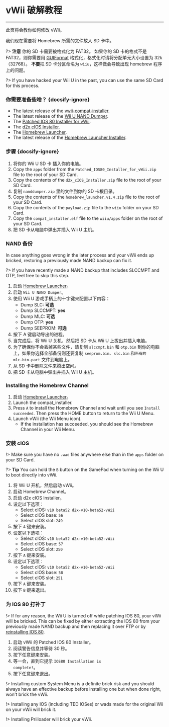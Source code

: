 # vWii 破解教程
---
此页将会教你如何修改 vWii。

我们现在需要将 Homebrew 所需的文件放入 SD 卡中。

?> **注意** 你的 SD 卡需要被格式化为 FAT32。 如果你的 SD 卡的格式不是 FAT32，则你需要用 [GUIFormat](http://ridgecrop.co.uk/index.htm?guiformat.htm) 格式化，格式化时请将分配单元大小设置为 32k（32768）。 **不要**把 SD 卡分区命名为 `wiiu`，这样做会导致出现 homebrew 程序上的问题。

?> If you have hacked your Wii U in the past, you can use the same SD Card for this process.



### 你需要准备些啥？ {docsify-ignore}

- The latest release of the [vwii-compat-installer](https://github.com/TheLordScruffy/vwii-compat-installer/releases).
- The latest release of the [Wii U NAND Dumper](https://wiiubru.com/appstore/zips/nanddumper.zip).
- The <a href="docs/files/Patched_IOS80_Installer_for_vWii.zip" download>Patched IOS 80 Installer for vWii</a>.
- The <a href ="docs/files/d2x_cIOS_Installer.zip" download>d2x cIOS Installer</a>.
- The [Homebrew Launcher](https://github.com/dimok789/homebrew_launcher/releases/download/1.4/homebrew_launcher.v1.4.zip).
- The latest release of the [Homebrew Launcher Installer](https://github.com/wiiu-env/homebrew_launcher_installer/releases/download/v1.4/payload.zip).

### 步骤 {docsify-ignore}

1. 将你的 Wii U SD 卡 插入你的电脑。
1. Copy the `apps` folder from the <code>Patched_<wbr>IOS80_<wbr>Installer_<wbr>for_<wbr>vWii<wbr>.zip</code> file to the root of your SD Card.
1. Copy the contents of the <code>d2x_<wbr>cIOS_<wbr>Installer<wbr>.zip</code> file to the root of your SD Card.
1. 复制 `nanddumper.zip` 里的文件到你的 SD 卡根目录。
1. Copy the contents of the <code>homebrew_<wbr>launcher.<wbr>v1.4.zip</code> file to the root of your SD Card.
1. Copy the contents of the `payload.zip` file to the `wiiu` folder on your SD Card.
1. Copy the `compat_installer.elf` file to the `wiiu/apps` folder on the root of your SD Card.
1. 把 SD 卡从电脑中弹出并插入 Wii U 主机。

### NAND 备份

In case anything goes wrong in the later process and your vWii ends up bricked, restoring a previously made NAND backup can fix it.

?> If you have recently made a NAND backup that includes SLCCMPT and OTP, feel free to skip this step.

1. 启动 [Homebrew Launcher](vwii/browser-exploit)。
1. 启动 `Wii U NAND Dumper`。
1. 使用 Wii U 游戏手柄上的十字键来配置以下内容：
    - Dump SLC: **可选**
    - Dump SLCCMPT: **yes**
    - Dump MLC: **可选**
    - Dump OTP: **yes**
    - Dump SEEPROM: **可选**
1. 按下 A 键启动导出的进程。
1. 当完成后，将 Wii U 关机，然后把 SD 卡从 Wii U 上拔出并插入电脑。
1. 为了确保你不会丢掉某些文件，请复制 `slccmpt.bin` 和 `otp.bin` 到你的电脑上，如果你选择全部备份则还要复制 `seeprom.bin`、`slc.bin` 和`所有的 mlc.bin.part` 文件到电脑上。
1. 从 SD 卡中删除文件来腾出空间。
1. 把 SD 卡从电脑中弹出并插入 Wii U 主机。

### Installing the Homebrew Channel

1. 启动 [Homebrew Launcher](vwii/browser-exploit)。
1. Launch the compat_installer.
1. Press `A` to install the Homebrew Channel and wait until you see `Install succeeded`. Then press the HOME button to return to the Wii U Menu.
1. Launch vWii (the Wii Menu icon).
   - If the installation has succeeded, you should see the Homebrew Channel in your Wii Menu.

### 安装 cIOS

!> Make sure you have no `.wad` files anywhere else than in the `apps` folder on your SD Card.

?> **Tip** You can hold the `B` button on the GamePad when turning on the Wii U to boot directly into vWii.

1. 将 Wii U 开机，然后启动 vWii。
1. 启动 Homebrew Channel。
1. 启动 d2x cIOS Installer。
1. 设定以下选项：
    - Select cIOS: `v10 beta52 d2x-v10-beta52-vWii`
    - Select cIOS base: `56`
    - Select cIOS slot: `249`
1. 按下 `A` 键来安装。
1. 设定以下选项：
    - Select cIOS: `v10 beta52 d2x-v10-beta52-vWii`
    - Select cIOS base: `57`
    - Select cIOS slot: `250`
1. 按下 `A` 键来安装。
1. 设定以下选项：
    - Select cIOS: `v10 beta52 d2x-v10-beta52-vWii`
    - Select cIOS base: `58`
    - Select cIOS slot: `251`
1. 按下 `A` 键来安装。
1. 按下 `B` 键来退出。

### 为 IOS 80 打补丁

!> If for any reason, the Wii U is turned off while patching IOS 80, your vWii will be bricked. This can be fixed by either extracting the IOS 80 from your previously made NAND backup and then replacing it over FTP or by [reinstalling IOS 80](recover-vwii-ioses-channels).

1. 启动 vWii 的 Patched IOS 80 Installer。
1. 阅读警告信息并等待 30 秒。
1. 按下任意键来安装。
1. 等一会，直到它提示 <code>IOS80 <wbr>Installation <wbr>is <wbr>complete!</code>。
1. 按下任意键来退出。

!> Installing custom System Menu is a definite brick risk and you should always have an effective backup before installing one but when done right, won't brick the vWii.

!> Installing any IOS (including TED IOSes) or wads made for the original Wii on your vWii will brick it.

!> Installing Priiloader will brick your vWii.
